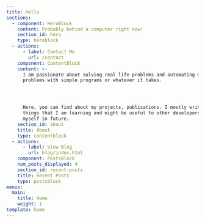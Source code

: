 ```yaml
---
title: Hello
sections:
  - component: HeroBlock
    content: Probably behind a computer right now!
    section_id: hero
    type: heroblock
  - actions:
      - label: Contact Me
        url: /contact
    component: ContentBlock
    content: >-
      I am passionate about solving real life problems and automating mundane
      problems with simple programs or whatever it takes. 




      Here, you can find about my projects, publications. I mostly write about
      things that I am learning and might be useful to other developers or
      myself in future.
    section_id: about
    title: About
    type: contentblock
  - actions:
      - label: View Blog
        url: blog/index.html
    component: PostsBlock
    num_posts_displayed: 4
    section_id: recent-posts
    title: Recent Posts
    type: postsblock
menus:
  main:
    title: Home
    weight: 1
template: home
---
```


